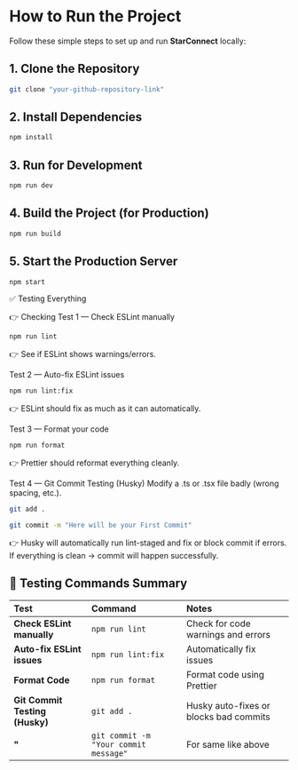# How to Run the Project

Follow these simple steps to set up and run **StarConnect** locally:

## 1. Clone the Repository

```bash
git clone "your-github-repository-link"
```

## 2. Install Dependencies

```bash
npm install
```

## 3. Run for Development

```bash
npm run dev
```

## 4. Build the Project (for Production)

```bash
npm run build
```

## 5. Start the Production Server

```bash
npm start
```

✅ Testing Everything

👉 Checking
Test 1 — Check ESLint manually

```bash
npm run lint
```

👉 See if ESLint shows warnings/errors.

Test 2 — Auto-fix ESLint issues

```bash
npm run lint:fix
```

👉 ESLint should fix as much as it can automatically.

Test 3 — Format your code

```bash
npm run format
```

👉 Prettier should reformat everything cleanly.

Test 4 — Git Commit Testing (Husky)
Modify a .ts or .tsx file badly (wrong spacing, etc.).

```bash
git add .

git commit -m "Here will be your First Commit"
```

👉 Husky will automatically run lint-staged and fix or block commit if errors.
If everything is clean → commit will happen successfully.

## 🎯 Testing Commands Summary

| Test                           | Command                               | Notes                                  |
| :----------------------------- | :------------------------------------ | :------------------------------------- |
| **Check ESLint manually**      | `npm run lint`                        | Check for code warnings and errors     |
| **Auto-fix ESLint issues**     | `npm run lint:fix`                    | Automatically fix issues               |
| **Format Code**                | `npm run format`                      | Format code using Prettier             |
| **Git Commit Testing (Husky)** | `git add .`                           | Husky auto-fixes or blocks bad commits |
| **"**                          | `git commit -m "Your commit message"` | For same like above                    |
